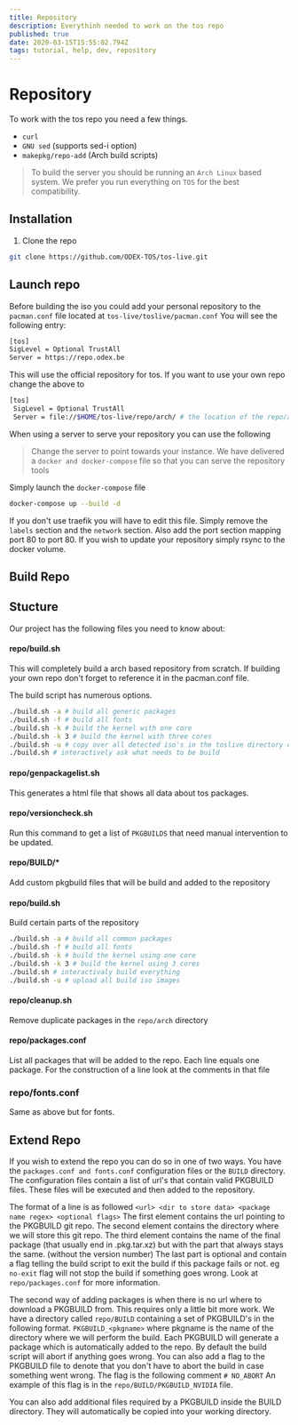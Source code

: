 ```yaml
---
title: Repository
description: Everythinh needed to work on the tos repo
published: true
date: 2020-03-15T15:55:02.794Z
tags: tutorial, help, dev, repository
---
```


# Repository

To work with the tos repo you need a few things.

- `curl`
- `GNU sed` (supports sed-i option)
- `makepkg/repo-add` (Arch build scripts)

> To build the server you should be running an `Arch Linux` based system.
> We prefer you run everything on `TOS` for the best compatibility.

## Installation

1. Clone the repo

```bash
git clone https://github.com/ODEX-TOS/tos-live.git
```

## Launch repo
Before building the iso you could add your personal repository to the `pacman.conf` file located at `tos-live/toslive/pacman.conf`
You will see the following entry:

```bash
[tos]
SigLevel = Optional TrustAll
Server = https://repo.odex.be
```

This will use the official repository for tos. If you want to use your own repo change the above to

```bash
[tos]
 SigLevel = Optional TrustAll
 Server = file://$HOME/tos-live/repo/arch/ # the location of the repo/arch direcotyr of the git clone
```

When using a server to serve your repository you can use the following

> Change the server to point towards your instance. We have delivered a `docker and docker-compose` file so that you can serve the repository tools

Simply launch the `docker-compose` file

```bash
docker-compose up --build -d
```

If you don't use traefik you will have to edit this file. Simply remove the `labels` section and the `network` section. Also add the port section mapping port 80 to port 80. If you wish to update your repository simply rsync to the docker volume.

## Build Repo

## Stucture
Our project has the following files you need to know about:

#### repo/build.sh

This will completely build a arch based repository from scratch. If building your own repo don't forget to reference it in the pacman.conf file.

The build script has numerous options.

```sh
./build.sh -a # build all generic packages
./build.sh -f # build all fonts
./build.sh -k # build the kernel with one core
./build.sh -k 3 # build the kernel with three cores
./build.sh -u # copy over all detected iso's in the toslive directory over to the repo
./build.sh # interactively ask what needs to be build
```

#### repo/genpackagelist.sh

This generates a html file that shows all data about tos packages.

#### repo/versioncheck.sh

Run this command to get a list of `PKGBUILDS` that need manual intervention to be updated.

#### repo/BUILD/*

Add custom pkgbuild files that will be build and added to the repository

#### repo/build.sh

Build certain parts of the repository
```bash
./build.sh -a # build all common packages
./build.sh -f # build all fonts
./build.sh -k # build the kernel using one core
./build.sh -k 3 # build the kernel using 3 cores
./build.sh # interactivaly build everything
./build.sh -u # upload all build iso images
```

#### repo/cleanup.sh

Remove duplicate packages in the `repo/arch` directory

#### repo/packages.conf

List all packages that will be added to the repo.
Each line equals one package.
For the construction of a line look at the comments in that file

### repo/fonts.conf

Same as above but for fonts.

## Extend Repo

If you wish to extend the repo you can do so in one of two ways.
You have the `packages.conf and fonts.conf` configuration files or the `BUILD` directory.
The configuration files contain a list of url's that contain valid PKGBUILD files. These files will be executed and then added to the repository.

The format of a line is as followed `<url> <dir to store data> <package name regex> <optional flags>`
The first element contains the url pointing to the PKGBUILD git repo.
The second element contains the directory where we will store this git repo.
The third element contains the name of the final package (that usually end in .pkg.tar.xz) but with the part that always stays the same. (without the version number)
The last part is optional and contain a flag telling the build script to exit the build if this package fails or not.
eg `no-exit` flag will not stop the build if something goes wrong.
Look at `repo/packages.conf` for more information.

The second way of adding packages is when there is no url where to download a PKGBUILD from.
This requires only a little bit more work.
We have a directory called `repo/BUILD` containing a set of PKGBUILD's in the following format. `PKGBUILD_<pkgname>`
where pkgname is the name of the directory where we will perform the build.
Each PKGBUILD will generate a package which is automatically added to the repo.
By default the build script will abort if anything goes wrong.
You can also add a flag to the PKGBUILD file to denote that you don't have to abort the build in case something went wrong.
The flag is the following comment `# NO_ABORT`
An example of this flag is in the `repo/BUILD/PKGBUILD_NVIDIA` file.

You can also add additional files required by a PKGBUILD inside the BUILD directory. They will automatically be copied into your working directory.

